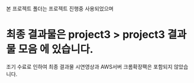 본 프로젝트 폴더는 프로젝트 진행중 사용되었으며  

# 최종 결과물은 project3 > project3 결과물 모음 에 있습니다.  

조기 수료로 인하여 최종 결과물 시연영상과 AWS서버 크롬확장팩은 포함되지 않았습니다.
